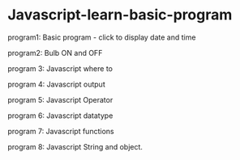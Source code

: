 # Javascript-learn-basic-program
program1: Basic program - click to display date and time 

program2: Bulb ON and OFF

program 3: Javascript where to

program 4: Javascript output

program 5: Javascript Operator

program 6: Javascript datatype

program 7: Javascript functions

program 8: Javascript String and object.
